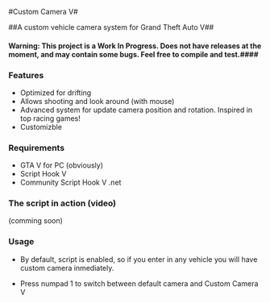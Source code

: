 
#Custom Camera V#

##A custom vehicle camera system for Grand Theft Auto V##

#### Warning: This project is a Work In Progress. Does not have releases at the moment, and may contain some bugs. Feel free to compile and test.####

### Features ###

* Optimized for drifting
* Allows shooting and look around (with mouse)
* Advanced system for update camera position and rotation. Inspired in top racing games!
* Customizble

### Requirements ###
* GTA V for PC (obviously)
* Script Hook V
* Community Script Hook V .net

### The script in action (video) ###

(comming soon)

### Usage ###
* By default, script is enabled, so if you enter in any vehicle you will have custom camera inmediately.

* Press numpad 1 to switch between default camera and Custom Camera V
